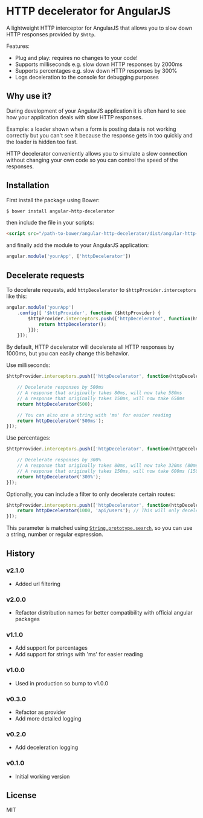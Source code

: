 # HTTP decelerator for AngularJS

A lightweight HTTP interceptor for AngularJS that allows you to slow down HTTP responses provided by `$http`.

Features:

- Plug and play: requires no changes to your code!
- Supports milliseconds e.g. slow down HTTP responses by 2000ms
- Supports percentages e.g. slow down HTTP responses by 300%
- Logs deceleration to the console for debugging purposes

## Why use it?

During development of your AngularJS application it is often hard to see how your application deals with slow HTTP responses.

Example: a loader shown when a form is posting data is not working correctly but you can't see it because the response gets in too quickly and the loader is hidden too fast.

HTTP decelerator conveniently allows you to simulate a slow connection without changing your own code so you can control the speed of the responses.

## Installation

First install the package using Bower:

```sh
$ bower install angular-http-decelerator
```

then include the file in your scripts:

```html
<script src="/path-to-bower/angular-http-decelerator/dist/angular-http-decelerator.js"></script>
```

and finally add the module to your AngularJS application:

```javascript
angular.module('yourApp', ['httpDecelerator'])
```

## Decelerate requests

To decelerate requests, add `httpDecelerator` to `$httpProvider.interceptors` like this:

```javascript
angular.module('yourApp')
    .config([ '$httpProvider', function ($httpProvider) {
        $httpProvider.interceptors.push(['httpDecelerator', function(httpDecelerator){
            return httpDecelerator();
        }]);
    }]);
```

By default, HTTP decelerator will decelerate all HTTP responses by 1000ms, but you can easily change this behavior.

Use milliseconds:

```javascript
$httpProvider.interceptors.push(['httpDecelerator', function(httpDecelerator){

    // Decelerate responses by 500ms
    // A response that originally takes 80ms, will now take 580ms
    // A response that originally takes 150ms, will now take 650ms
    return httpDecelerator(500);

    // You can also use a string with 'ms' for easier reading
    return httpDecelerator('500ms');
}]);
```

Use percentages:

```javascript
$httpProvider.interceptors.push(['httpDecelerator', function(httpDecelerator){

    // Decelerate responses by 300%
    // A response that originally takes 80ms, will now take 320ms (80ms + (300% * 80ms))
    // A response that originally takes 150ms, will now take 600ms (150ms + (300% * 150ms))
    return httpDecelerator('300%');
}]);
```

Optionally, you can include a filter to only decelerate certain routes:

```javascript
$httpProvider.interceptors.push(['httpDecelerator', function(httpDecelerator){
    return httpDecelerator(1000, 'api/users'); // This will only decelerate routes which match the string 'api/users'
}]);
```

This parameter is matched using [`String.prototype.search`](https://developer.mozilla.org/en-US/docs/Web/JavaScript/Reference/Global_Objects/String/search), so you can use a string, number or regular expression.

## History

### v2.1.0

- Added url filtering

### v2.0.0

- Refactor distribution names for better compatibility with official angular packages

### v1.1.0

- Add support for percentages
- Add support for strings with 'ms' for easier reading

### v1.0.0

- Used in production so bump to v1.0.0

### v0.3.0

- Refactor as provider
- Add more detailed logging

### v0.2.0

- Add deceleration logging

### v0.1.0

- Initial working version

## License
MIT